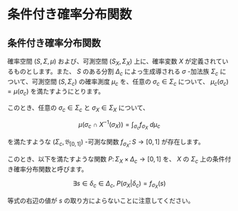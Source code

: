 # 条件付き確率分布関数

## 条件付き確率分布関数
確率空間 $(S, \Sigma, \mu)$ および、可測空間 $(S_{X}, \Sigma_{X})$ 上に、確率変数 $X$ が定義されているものとします。また、 $S$ のある分割 $\Delta_{c}$ によっ生成導される $\sigma$ -加法族 $\Sigma_c$ について、可測空間 $(S, \Sigma_{c})$ の確率測度 $\mu_{c}$ を、任意の $\sigma_{c} \in \Sigma_{c}$ について、 $\mu_{c}(\sigma_{c}) = \mu(\sigma_{c})$ を満たすようにとります。

このとき、任意の $\sigma_{c} \in \Sigma_{c}$ と $\sigma_{X} \in \Sigma_{X}$ について、

$$
\mu(\sigma_{c} \ \cap \ X^{-1}(\sigma_{X})) = \displaystyle{\int_{\sigma_{c}} f_{\sigma_{X}} \ d\mu_{c} }
$$

を満たすような $(\Sigma_{c}, \mathfrak{B_{[0,1]}})$ -可測な関数 $f_{\sigma_{X}} \colon S \rightarrow [0,1]$ が存在します。

このとき、以下を満たすような関数 $P \colon \Sigma_{X} \times \Delta_{c} \rightarrow [0,1]$ を、 $X$ の $\Sigma_{c}$ 上の条件付き確率分布関数と呼びます。

$$
\exists s \in \delta_{c} \in \Delta_{c},\ P(\sigma_{X}|\delta_{c}) = f_{\sigma_{X}}(s)
$$

等式の右辺の値が $s$ の取り方によらないことに注意してください。
